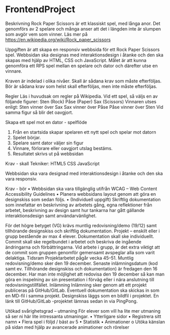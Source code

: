 # FrontendProject
Beskrivning
Rock Paper Scissors är ett klassiskt spel, med långa anor. Det genomförs av 2 spelare och
många anser att det i längden inte är slumpen som avgör vem som vinner. 
Läs mer på https://en.wikipedia.org/wiki/Rock_paper_scissors

Uppgiften är att skapa en responsiv webbsida för ett Rock Paper Scissors spel. 
Webbsidan ska designas med interaktionsdesign i åtanke och den ska skapas med hjälp av 
HTML, CSS och JavaScript. Målet är att kunna genomföra ett RPS spel mellan en spelare 
och dator och därefter utse en vinnare. 

Kraven är indelad i olika nivåer. Skall är sådana krav som måste efterföljas. Bör är sådana
krav som helst skall efterföljas, men inte måste efterföljas.

Regler
Läs i huvudsak om regler på Wikipedia.
Vid ett spel, så väljs en av följande figurer: 
Sten (Rock) 
Påse (Paper) 
Sax (Scissors) 
Vinnaren utses enligt: 
Sten vinner över Sax 
Sax vinner över Påse 
Påse vinner över Sten 
Vid samma figur så blir det oavgjort.

Skapa ett spel mot en dator - spelflöde
1. Från en startsida skapar spelaren ett nytt spel och spelar mot datorn
2. Spelet börjar. 
3. Spelare samt dator väljer sin figur
4. Vinnare, förlorare eller oavgjort utslag bestäms.
5. Resultatet skrivs ut på webbsidan

Krav - skall
Tekniker:
HTML5 
CSS
JavaScript

Webbsidan ska vara designad med interaktionsdesign i åtanke och den ska vara responsiv. 

Krav - bör
• Webbsidan ska vara tillgänglig utifrån WCAG – Web Content Accessibility Guidelines
• Planera webbsidans layout genom att göra en designskiss som sedan följs. 
• (Individuell uppgift) 
Skriftlig dokumentation som innefattar en beskrivning av arbetets gång, egna 
reflektioner från arbetet, beskrivning av design samt hur tankarna har gått gällande 
interaktionsdesign samt användarvänlighet. 

För det högre betyget (VG) krävs muntlig redovisning/demo (19/12) samt tillhörande 
designskiss och skriftlig dokumentation. 
Projekt – enskilt eller i grupp bestående av max 4 elever.
Dokumentation skall ske individuellt.
Commit skall ske regelbundet i arbetet och beskriva de ingående ändringarna och
förbättringarna. Vid arbete i grupp, är det extra viktigt att de commit som gruppen genomför 
gemensamt avspeglar alla som varit delaktiga.
Tidsram
Projektarbetet pågår vecka 45–51. Muntlig redovisning/demo sker den 19 december. 
Senaste inlämningsdatum (kod samt ev. Tillhörande designskiss och dokumentation) är 
fredagen den 16 december. 
Har man inte möjlighet att redovisa den 19 december så kan man göra en inspelning av sin 
presentation i förväg eller i nära anslutning till redovisningstillfället.
Inlämning
Inlämning sker genom att ett projekt publiceras på GitHub/GitLab. Eventuell dokumentation 
ska skickas in som en MD-fil i samma projekt. Designskiss läggs som en bildfil i projektet. 
En länk till GitHub/GitLab -projektet lämnas sedan in via PingPong. 


Utökad svårighetsgrad – utmaning
För elever som vill ha lite mer utmaning så ser ni här lite intressanta utmaningar. 
• Ytterligare sidor 
• Registrera sitt namn 
• Flera spel i följd / bäst av 5 
• Statistik 
• Animationer
o Utöka känslan på sidan med hjälp av avancerade animationer och rörelser

